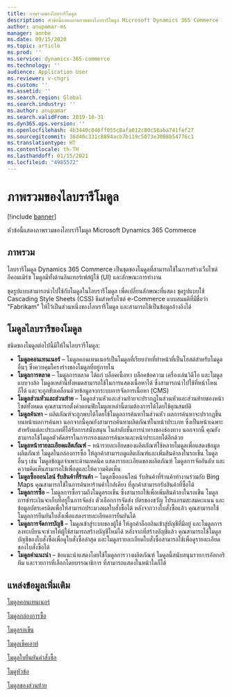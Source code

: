```yaml
---
title: ภาพรวมของไลบรารีโมดูล
description: หัวข้อนี้แสดงภาพรวมของไลบรารีโมดูล Microsoft Dynamics 365 Commerce
author: anupamar-ms
manager: annbe
ms.date: 09/15/2020
ms.topic: article
ms.prod: ''
ms.service: dynamics-365-commerce
ms.technology: ''
audience: Application User
ms.reviewer: v-chgri
ms.custom: ''
ms.assetid: ''
ms.search.region: Global
ms.search.industry: ''
ms.author: anupamar
ms.search.validFrom: 2019-10-31
ms.dyn365.ops.version: ''
ms.openlocfilehash: 4b3440c046ff055c8afa012c80c56aba741fef27
ms.sourcegitcommit: 38d40c331c8894acb7b119c5073e3088b54776c1
ms.translationtype: HT
ms.contentlocale: th-TH
ms.lasthandoff: 01/15/2021
ms.locfileid: "4985572"
---
```

# <a name="module-library-overview"></a>ภาพรวมของไลบรารีโมดูล

[!include [banner](includes/banner.md)]

หัวข้อนี้แสดงภาพรวมของไลบรารีโมดูล Microsoft Dynamics 365 Commerce

## <a name="overview"></a>ภาพรวม

ไลบรารีโมดูล Dynamics 365 Commerce เป็นชุดของโมดูลที่สามารถใช้ในการสร้างเว็บไซต์อีคอมเมิร์ซ โมดูลมีทั้งด้านอินเทอร์เฟสผู้ใช้ (UI) และลักษณะการทำงาน

ชุดรูปแบบสามารถนำไปใช้กับโมดูลในไลบรารีโมดูล เพื่อเปลี่ยนลักษณะที่แสดง ชุดรูปแบบใช้ Cascading Style Sheets (CSS) ธีมสำหรับไซต์ e-Commerce แบบสมมติที่มีชื่อว่า "Fabrikam" ให้ไว้เป็นส่วนหนึ่งของไลบรารีโมดูล และสามารถใช้เป็นข้อมูลอ้างอิงได้

## <a name="module-library-modules"></a>โมดูลไลบรารีของโมดูล

ชนิดของโมดูลต่อไปนี้มีให้ในไลบรารีโมดูล:

- **โมดูลคอนเทนเนอร์** – โมดูลคอนเทนเนอร์เป็นโมดูลที่เรียบง่ายที่ทำหน้าที่เป็นโฮสต์สำหรับโมดูลอื่นๆ ซึ่งควบคุมโครงร่างของโมดูลที่อยู่ภายใน
- **โมดูลการตลาด** – โมดูลการตลาด ได้แก่ บล็อคเนื้อหา บล็อคข้อความ เครื่องเล่นวิดีโอ และโมดูลแบบวงล้อ โมดูลเหล่านี้ทั้งหมดสามารถใช้ในการแสดงเนื้อหาได้ ซึ่งสามารถนำไปใช้ที่หน้าไหนก็ได้ และจะถูกขับเคลื่อนด้วยข้อมูลจากระบบการจัดการเนื้อหา (CMS)
- **โมดูลส่วนหัวและส่วนท้าย** – โมดูลส่วนหัวและส่วนท้ายจะปรากฏในส่วนหัวและส่วนท้ายของหน้าไซต์ทั้งหมด คุณสามารถตั้งค่าคอนฟิกโมดูลเหล่านี้ตามต้องการได้โดยใช้คุณสมบัติ
- **โมดูลค้นหา** – ผลิตภัณฑ์จะถูกพบได้โดยใช้โมดูลการค้นหาในส่วนหัว ผลการค้นหาจะปรากฏขึ้นบนหน้าผลการค้นหา นอกจากนี้คุณยังสามารถค้นหาผลิตภัณฑ์ในหน้าประเภท ซึ่งเป็นหน้าเฉพาะสำหรับแต่ละประเภทที่ได้รับการสนับสนุน ในลำดับชั้นการนำทางของช่องทาง นอกจากนี้ คุณยังสามารถใช้โมดูลตัวคัดสรรในการกรองผลการค้นหาและหน้าประเภทได้อีกด้วย
- **โมดูลหน้ารายละเอียดผลิตภัณฑ์** – หน้ารายละเอียดของผลิตภัณฑ์ใช้หลายโมดูลเพื่อแสดงข้อมูลผลิตภัณฑ์ โมดูลในกล่องการซื้อ ให้ลูกค้าสามารถดูผลิตภัณฑ์และเพิ่มสินค้าลงในรถเข็น โมดูลอื่นๆ เช่น โมดูลข้อมูลจำเพาะด้านเทคนิค แสดงรายละเอียดของผลิตภัณฑ์ โมดูลการจัดอันดับ และความคิดเห็นสามารถใช้เพื่อดูและให้ความคิดเห็น
- **โมดูลซื้อออนไลน์ รับสินค้าที่ร้านค้า** – โมดูลซื้อออนไลน์ รับสินค้าที่ร้านค้าทำงานร่วมกับ Bing Maps คุณสามารถใช้ในการค้นหาร้านค้าใกล้เคียง ที่ลูกค้าสามารถรับสินค้าที่ซื้อได้
- **โมดูลการซื้อ** – โมดูลการซื้อรวมถึงโมดูลรถเข็น ซึ่งสามารถใช้เพื่อเพิ่มสินค้าลงในรถเข็น โมดูลการชำระเงินจะเก็บที่อยู่ในการจัดส่ง ตัวเลือกการจัดส่ง บัตรของขวัญ โปรแกรมสะสมคะแนน และข้อมูลบัตรเครดิตเพื่อให้สามารถประมวลผลใบสั่งซื้อได้ หลังจากวางใบสั่งซื้อแล้ว คุณสามารถใช้โมดูลการยืนยันใบสั่งเพื่อแสดงรายละเอียดการยืนยันได้
- **โมดูลการจัดการบัญชี** – โมดูลเข้าสู่ระบบของผู้ใช้ ให้ลูกค้าล็อกอินเข้าสู่บัญชีที่มีอยู่ และโมดูลการลงทะเบียนจะช่วยให้ผู้ใช้สามารถสร้างบัญชีใหม่ได้ หลังจากที่สร้างบัญชีแล้ว คุณสามารถใช้โมดูลบัญชีของใบสั่งซื้อเพื่อดูใบสั่งซื้อล่าสุด และโมดูลรายละเอียดใบสั่งซื้อสามารถใช้เพื่อดูรายละเอียดของใบสั่งซื้อได้
- **โมดูลคำแนะนำ** – ข้อแนะนำแสดงโดยใช้โมดูลการวางผลิตภัณฑ์ โมดูลนี้สนับสนุนรายการอัลกอริทึม และรายการที่เลือกโดยบรรณาธิการ ที่สามารถแสดงในหน้าใดก็ได้

## <a name="additional-resources"></a>แหล่งข้อมูลเพิ่มเติม

[โมดูลคอนเทนเนอร์](add-container-module.md)

[โมดูลกล่องการซื้อ](add-buy-box.md)

[โมดูลรถเข็น](add-cart-module.md)

[โมดูลเช็คเอาท์](add-checkout-module.md)

[โมดูลใบยืนยันคำสั่งซื้อ](order-confirmation-module.md)

[โมดูหัวข้อ](author-header-module.md)

[โมดูลของส่วนท้าย](author-footer-module.md)
